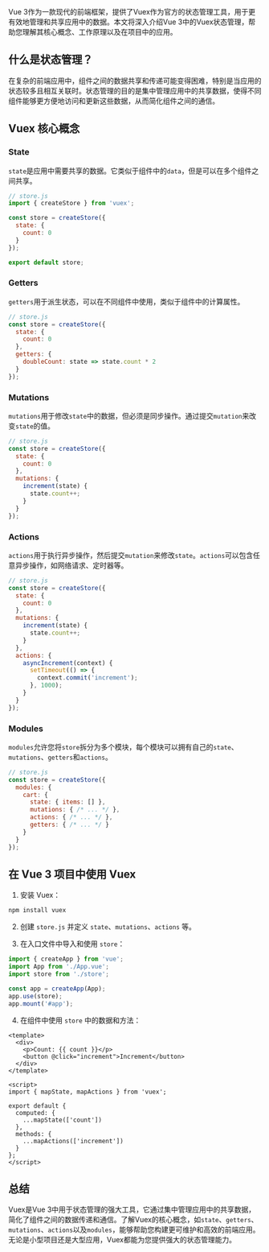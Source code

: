 
Vue 3作为一款现代的前端框架，提供了Vuex作为官方的状态管理工具，用于更有效地管理和共享应用中的数据。本文将深入介绍Vue 3中的Vuex状态管理，帮助您理解其核心概念、工作原理以及在项目中的应用。

## 什么是状态管理？

在复杂的前端应用中，组件之间的数据共享和传递可能变得困难，特别是当应用的状态较多且相互关联时。状态管理的目的是集中管理应用中的共享数据，使得不同组件能够更方便地访问和更新这些数据，从而简化组件之间的通信。

## Vuex 核心概念

### State

`state`是应用中需要共享的数据。它类似于组件中的`data`，但是可以在多个组件之间共享。

```javascript
// store.js
import { createStore } from 'vuex';

const store = createStore({
  state: {
    count: 0
  }
});

export default store;
```

### Getters

`getters`用于派生状态，可以在不同组件中使用，类似于组件中的计算属性。

```javascript
// store.js
const store = createStore({
  state: {
    count: 0
  },
  getters: {
    doubleCount: state => state.count * 2
  }
});
```

### Mutations

`mutations`用于修改`state`中的数据，但必须是同步操作。通过提交`mutation`来改变`state`的值。

```javascript
// store.js
const store = createStore({
  state: {
    count: 0
  },
  mutations: {
    increment(state) {
      state.count++;
    }
  }
});
```

### Actions

`actions`用于执行异步操作，然后提交`mutation`来修改`state`。`actions`可以包含任意异步操作，如网络请求、定时器等。

```javascript
// store.js
const store = createStore({
  state: {
    count: 0
  },
  mutations: {
    increment(state) {
      state.count++;
    }
  },
  actions: {
    asyncIncrement(context) {
      setTimeout(() => {
        context.commit('increment');
      }, 1000);
    }
  }
});
```

### Modules

`modules`允许您将`store`拆分为多个模块，每个模块可以拥有自己的`state`、`mutations`、`getters`和`actions`。

```javascript
// store.js
const store = createStore({
  modules: {
    cart: {
      state: { items: [] },
      mutations: { /* ... */ },
      actions: { /* ... */ },
      getters: { /* ... */ }
    }
  }
});
```

## 在 Vue 3 项目中使用 Vuex

1. 安装 Vuex：

```bash
npm install vuex
```

2. 创建 `store.js` 并定义 `state`、`mutations`、`actions` 等。

3. 在入口文件中导入和使用 `store`：

```javascript
import { createApp } from 'vue';
import App from './App.vue';
import store from './store';

const app = createApp(App);
app.use(store);
app.mount('#app');
```

4. 在组件中使用 `store` 中的数据和方法：

```vue
<template>
  <div>
    <p>Count: {{ count }}</p>
    <button @click="increment">Increment</button>
  </div>
</template>

<script>
import { mapState, mapActions } from 'vuex';

export default {
  computed: {
    ...mapState(['count'])
  },
  methods: {
    ...mapActions(['increment'])
  }
};
</script>
```

## 总结

Vuex是Vue 3中用于状态管理的强大工具，它通过集中管理应用中的共享数据，简化了组件之间的数据传递和通信。了解Vuex的核心概念，如`state`、`getters`、`mutations`、`actions`以及`modules`，能够帮助您构建更可维护和高效的前端应用。无论是小型项目还是大型应用，Vuex都能为您提供强大的状态管理能力。